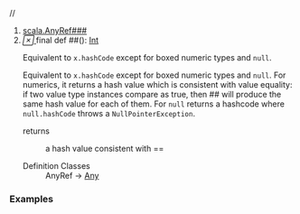 //
<ol>
<li><a href="https://www.scala-lang.org/api/2.12.3/scala/collection/mutable/ArrayBuffer.html###():Int">scala.AnyRef###</a></li>
<li name="scala.AnyRef###" visbl="pub" class="indented0 " data-isabs="false" fullcomment="yes" group="Ungrouped"> <a id="##():Int"></a> <span class="permalink"> <a href="../../../scala/collection/mutable/ArrayBuffer.html###():Int" title="Permalink"> <i class="material-icons"></i> </a> </span> <span class="modifier_kind"> <span class="modifier">final </span> <span class="kind">def</span> </span> <span class="symbol"> <span title="gt4s: $hash$hash" class="name">##</span><span class="params">()</span><span class="result">: <a href="../../Int.html" class="extype" name="scala.Int">Int</a></span> </span> <p class="shortcomment cmt">Equivalent to <code>x.hashCode</code> except for boxed numeric types and <code>null</code>.</p>
 <div class="fullcomment">
  <div class="comment cmt">
   <p>Equivalent to <code>x.hashCode</code> except for boxed numeric types and <code>null</code>. For numerics, it returns a hash value which is consistent with value equality: if two value type instances compare as true, then ## will produce the same hash value for each of them. For <code>null</code> returns a hashcode where <code>null.hashCode</code> throws a <code>NullPointerException</code>. </p>
  </div>
  <dl class="paramcmts block">
   <dt>
    returns
   </dt>
   <dd class="cmt">
    <p>a hash value consistent with ==</p>
   </dd>
  </dl>
  <dl class="attributes block"> 
   <dt>
    Definition Classes
   </dt>
   <dd>
    AnyRef → 
    <a href="../../Any.html" class="extype" name="scala.Any">Any</a>
   </dd>
  </dl>
 </div> </li>
        </ol>


### Examples




